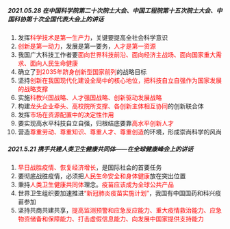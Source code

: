 ##### 2021.05.28 在中国科学院第二十次院士大会、中国工程院第十五次院士大会、中国科协第十次全国代表大会上的讲话

1. 发挥<font color=red>科学技术是第一生产力</font>，关键要提高全社会科学意识 
2. <font color=red>创新是第一动力</font>，发展是第一要务，<font color=red>人才是第一资源</font>
3. 我国广大科技工作者要<font color=red>面向世界科技前沿、面向经济主战场、面向国家重大需求、面向人民生命健康</font>
4. 确立了<font color=red>到2035年跻身创新型国家前列</font>的战略目标
5. 坚持<font color=red>创新在我国现代化建设全局中的核心地位，把科技自立自强作为国家发展的战略支撑</font>
6. 实施<font color=red>科教兴国战略、人才强国战略、创新驱动发展战略</font>
7. 构建<font color=red>龙头企业牵头、高校院所支撑、各创新主体相互协同</font>的创新联合体
8. 发挥<font color=red>市场在资源配置中的决定性作用</font>
9. 要实现高水平科技自立自强，归根结底要靠<font color=red>高水平创新人才</font>
10. 营造<font color=red>尊重劳动、尊重知识、尊重人才、尊重创造</font>的环境，形成崇尚科学的风尚

##### 2021.5.21 携手共建人类卫生健康共同体——在全球健康峰会上的讲话 

1. <font color=red>早日战胜疫情、恢复经济增长</font>，是国际社会的首要任务
2. 要彻底战胜疫情，必须把<font color=red>人民生命安全和身体健康</font>放在突出位置
3. 秉持<font color=red>人类卫生健康共同体</font>理念。<font color=red>疫苗应该成为全球公共产品</font>
4. 世界卫生组织要加速推进<font color=red>“新冠肺炎疫苗实施计划”</font>，我国有中国国药和科兴疫苗参加
5. 坚持共商共建共享，<font color=red>提高监测预警和应急反应能力、重大疫情救治能力、应急物资储备和保障能力、打击虚假信息能力、向发展中国家提供支持能力</font>